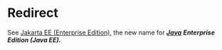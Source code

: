 # Redirect
See [Jakarta EE (Enterprise Edition)](/Tech-Ref/Software-Development/Java/Java-Platform-Editions/Jakarta-EE-\(Enterprise-Edition\)), the new name for ***[Java](/Tech-Ref/Software-Development/Java)*** ***Enterprise Edition (Java EE).***
